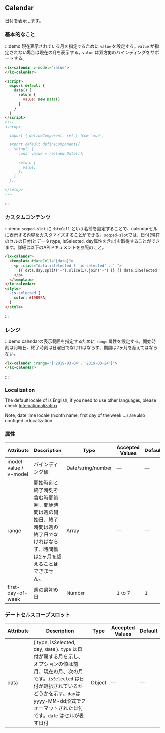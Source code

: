 ## Calendar

日付を表示します。

### 基本的なこと

:::demo 現在表示されている月を指定するために `value` を設定する。`value` が指定されない場合は現在の月を表示する。`value` は双方向のバインディングをサポートする。
```html
<lx-calendar v-model="value">
</lx-calendar>

<script>
  export default {
    data() {
      return {
        value: new Date()
      }
    }
  }
</script>
<!--
<setup>

  import { defineComponent, ref } from 'vue';

  export default defineComponent({
    setup() {
      const value = ref(new Date());

      return {
        value,
      };
    },
  });

</setup>
-->
```
:::

### カスタムコンテンツ

:::demo `scoped-slot` に `dateCell` という名前を設定することで、calendarセルに表示する内容をカスタマイズすることができる。`scoped-slot`では、日付(現在のセルの日付)とデータ(type, isSelected, day属性を含む)を取得することができます。詳細は以下のAPIドキュメントを参照のこと。
```html
<lx-calendar>
  <template #dateCell="{data}">
    <p :class="data.isSelected ? 'is-selected' : ''">
      {{ data.day.split('-').slice(1).join('-') }} {{ data.isSelected ? '✔️' : ''}}
    </p>
  </template>
</lx-calendar>
<style>
  .is-selected {
    color: #1989FA;
  }
</style>
```
:::

### レンジ

:::demo calendarの表示範囲を指定するために `range` 属性を設定する。開始時刻は月曜日、終了時刻は日曜日でなければならず、期間は2ヶ月を超えてはならない。
```html
<lx-calendar :range="['2019-03-04', '2019-03-24']">
</lx-calendar>
```
:::

### Localization

The default locale of is English, if you need to use other languages, please check [Internationalization](#/jp/component/i18n)

Note, date time locale (month name, first day of the week ...) are also configed in localization.

### 属性
| Attribute       | Description        | Type      | Accepted Values       | Default  |
|-----------------|------------------- |---------- |---------------------- |--------- |
| model-value / v-model | バインディング値      | Date/string/number | —            | —        |
| range           | 開始時刻と終了時刻を含む時間範囲。開始時間は週の開始日、終了時間は週の終了日でなければならず、時間幅は2ヶ月を超えることはできません。 | Array  | —  | —  |
| first-day-of-week | 週の最初の日| Number    | 1 to 7                |  1       |

### デートセルスコープスロット
| Attribute       | Description   | Type      | Accepted Values       | Default  |
|-----------------|-------------- |---------- |---------------------- |--------- |
| data            | { type, isSelected, day, date }.  `type` は日付が属する月を示し、オプションの値は前月、現在の月、次の月です。`isSelected` は日付が選択されているかどうかを示す。`day`はyyyy-MM-dd形式でフォーマットされた日付です。`date` はセルが表す日付    | Object      | —           | —      |
